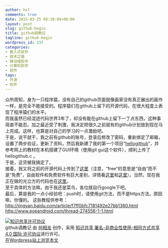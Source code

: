 ```yaml
---
author: hxl
comments: true
date: 2015-03-25 08:39:04+00:00
layout: post
slug: github-begin
title: github调教记
tagline: github-begin
wordpress_id: 337
categories:
- 嵌入式软件
- 技术之路
- 移动端软件
- 计算机软件
- 软件
tags:
- 开源
- 软件
---
```


众所周知，身为一只程序猿，没有自己的github页面就像画家没有真正展出的画作一样，是完全不能接受的。程序猿们在github上留下的开源代码，在很大程度上表现了程序猿们的水平。  
而我虽然已经混迹代码世界3年了，却没有能在github上留下一丁点东西，这种事简直不能忍。加之最近受了刺激，我决定把很久之前就有的github计划放到现在马上完成。这样，也算是对自己的学习的一点激励吧。  
于是，说干就干，我之前有github的账号，登录后修改了密码，重新绑定了邮箱，设置了两步验证，更新了资料。然后我新建了我的第一个项目“[hellogithub](https://github.com/hxl9654/hellogithub)”，并参考网上的教材在本机搭建了GUI环境（使用git gui这个软件），顺利上传了hellogithub.c 。  
于是，这货被我搞定了。  
接着，我又将之前的开源代码上传到了[这里](https://github.com/hxl9654/51freecode)（注意，“free”的意思是“自由”而不是“免费”，自由软件和免费软件有巨大差别，详情看[这里](http://java-mzd.iteye.com/blog/862787)和[这里](https://www.gnu.org/philosophy/free-sw.html)）。当然，现在我正在做的光立方的代码也在[这里](https://github.com/hxl9654/Multifun-Cube)。  
至于具体的方法嘛，由于我还是菜鸟，各位就自行google下吧。  
最后，算是我的一点小经验吧：push时，请使用git方法，而不是https方法。原因嘛，你懂的。
这些教程供参考：  
http://jingyan.baidu.com/article/f7ff0bfc7181492e27bb1360.html  
http://www.eoeandroid.com/thread-274556-1-1.html  

[![知识共享许可协议](https://i.creativecommons.org/l/by-nc-sa/4.0/88x31.png)](http://creativecommons.org/licenses/by-nc-sa/4.0/)  
github调教记 由 [何相龙](https://tec.hxlxz.com/?p=337) 创作，采用 [知识共享 署名-非商业性使用-相同方式共享 4.0 国际 许可协议](http://creativecommons.org/licenses/by-nc-sa/4.0/)进行许可。  
[在Wordpress站上浏览本文](https://tec.hxlxz.com/?p=337)